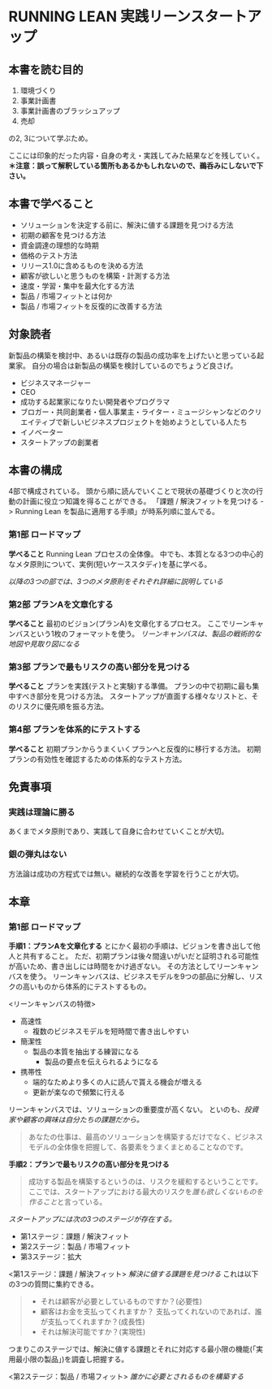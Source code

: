 # RUNNING LEAN 実践リーンスタートアップ
## 本書を読む目的
1. 環境づくり
2. 事業計画書
3. 事業計画書のブラッシュアップ
4. 売却

の2, 3について学ぶため。

ここには印象的だった内容・自身の考え・実践してみた結果などを残していく。
**＊注意：誤って解釈している箇所もあるかもしれないので、鵜呑みにしないで下さい。**

## 本書で学べること
- ソリューションを決定する前に、解決に値する課題を見つける方法
- 初期の顧客を見つける方法
- 資金調達の理想的な時期
- 価格のテスト方法
- リリース1.0に含めるものを決める方法
- 顧客が欲しいと思うものを構築・計測する方法
- 速度・学習・集中を最大化する方法
- 製品 / 市場フィットとは何か
- 製品 / 市場フィットを反復的に改善する方法

## 対象読者
新製品の構築を検討中、あるいは既存の製品の成功率を上げたいと思っている起業家。
自分の場合は新製品の構築を検討しているのでちょうど良さげ。
- ビジネスマネージャー
- CEO
- 成功する起業家になりたい開発者やプログラマ
- ブロガー・共同創業者・個人事業主・ライター・ミュージシャンなどのクリエイティブで新しいビジネスプロジェクトを始めようとしている人たち
- イノベーター
- スタートアップの創業者

## 本書の構成
4部で構成されている。
頭から順に読んでいくことで現状の基礎づくりと次の行動の計画に役立つ知識を得ることができる。
「課題 / 解決フィットを見つける -> Running Lean を製品に適用する手順」が時系列順に並んでる。

### 第1部 ロードマップ
**学べること**
Running Lean プロセスの全体像。
中でも、本質となる3つの中心的なメタ原則について、実例(短いケーススタディ)を基に学べる。

*以降の3つの部では、3つのメタ原則をそれぞれ詳細に説明している*

### 第2部 プランAを文章化する
**学べること**
最初のビジョン(プランA)を文章化するプロセス。
ここでリーンキャンバスという1枚のフォーマットを使う。
*リーンキャンバスは、製品の戦術的な地図や見取り図になる*

### 第3部 プランで最もリスクの高い部分を見つける
**学べること**
プランを実践(テストと実験)する準備。
プランの中で初期に最も集中すべき部分を見つける方法。
スタートアップが直面する様々なリストと、そのリスクに優先順を振る方法。

### 第4部 プランを体系的にテストする
**学べること**
初期プランからうまくいくプランへと反復的に移行する方法。
初期プランの有効性を確認するための体系的なテスト方法。

## 免責事項
### 実践は理論に勝る
あくまでメタ原則であり、実践して自身に合わせていくことが大切。

### 銀の弾丸はない
方法論は成功の方程式では無い。継続的な改善を学習を行うことが大切。

## 本章
### 第1部 ロードマップ
**手順1：プランAを文章化する**
とにかく最初の手順は、ビジョンを書き出して他人と共有すること。
ただ、初期プランは後々間違いがいだと証明される可能性が高いため、書き出しには時間をかけ過ぎない。
その方法としてリーンキャンバスを使う。
リーンキャンバスは、ビジネスモデルを9つの部品に分解し、リスクの高いものから体系的にテストするもの。

<リーンキャンバスの特徴>
- 高速性
  - 複数のビジネスモデルを短時間で書き出しやすい
- 簡潔性
  - 製品の本質を抽出する練習になる
    - 製品の要点を伝えられるようになる
- 携帯性
  - 端的なためより多くの人に読んで貰える機会が増える
  - 更新が楽なので頻繁に行える

リーンキャンバスでは、ソリューションの重要度が高くない。
といのも、*投資家や顧客の興味は自分たちの課題だから。*
> あなたの仕事は、最高のソリューションを構築するだけでなく、ビジネスモデルの全体像を把握して、各要素をうまくまとめることなのです。

**手順2：プランで最もリスクの高い部分を見つける**
> 成功する製品を構築するというのは、リスクを緩和するということです。
ここでは、スタートアップにおける最大のリスクを*誰も欲しくないものを作ること*と言っている。

*スタートアップには次の3つのステージが存在する。*
- 第1ステージ：課題 / 解決フィット
- 第2ステージ：製品 / 市場フィット
- 第3ステージ：拡大

<第1ステージ：課題 / 解決フィット>
*解決に値する課題を見つける*
これは以下の3つの質問に集約できる。
> - それは顧客が必要としているものですか？(必要性)
> - 顧客はお金を支払ってくれますか？ 支払ってくれないのであれば、誰が支払ってくれますか？(成長性)
> - それは解決可能ですか？(実現性)

つまりこのステージでは、解決に値する課題とそれに対応する最小限の機能(「実用最小限の製品」)を調査し把握する。

<第2ステージ：製品 / 市場フィット>
*誰かに必要とされるものを構築する*
